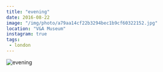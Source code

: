 ```yaml
---
title: "evening"
date: 2016-08-22
image: "/img/photo/a79aa14cf22b3294bec1b9cf60322152.jpg"
location: "V&A Museum"
instagram: true
tags:
 - london
---
```


![evening](/img/photo/a79aa14cf22b3294bec1b9cf60322152.jpg)
